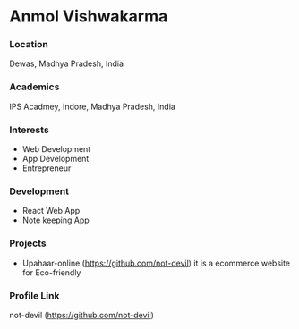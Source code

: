 # Anmol Vishwakarma

### Location

Dewas, Madhya Pradesh,  India

### Academics

IPS Acadmey, Indore, Madhya Pradesh,  India

### Interests

- Web Development
- App Development
- Entrepreneur

### Development

- React Web App 
- Note keeping App

### Projects

- Upahaar-online (https://github.com/not-devil) it is a  ecommerce website for Eco-friendly 

### Profile Link

not-devil (https://github.com/not-devil)

